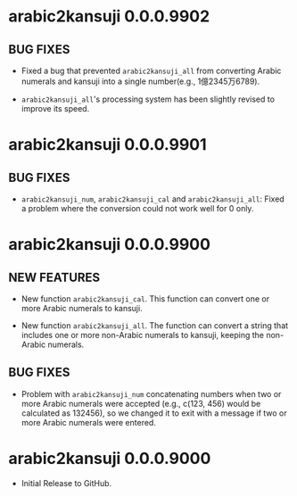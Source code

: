 # arabic2kansuji 0.0.0.9902

## BUG FIXES

* Fixed a bug that prevented `arabic2kansuji_all` from converting Arabic numerals and kansuji into a single number(e.g., 1億2345万6789).

* `arabic2kansuji_all`'s processing system has been slightly revised to improve its speed.

# arabic2kansuji 0.0.0.9901

## BUG FIXES

* `arabic2kansuji_num`, `arabic2kansuji_cal` and `arabic2kansuji_all`: Fixed a problem where the conversion could not work well for 0 only.

# arabic2kansuji 0.0.0.9900

## NEW FEATURES

* New function `arabic2kansuji_cal`. This function can convert one or more Arabic numerals to kansuji.

* New function `arabic2kansuji_all`. The function can  convert a string that includes one or more non-Arabic numerals to kansuji, keeping the non-Arabic numerals.

## BUG FIXES

* Problem with `arabic2kansuji_num` concatenating numbers when two or more Arabic numerals were accepted (e.g., c(123, 456) would be calculated as 132456), so we changed it to exit with a message if two or more Arabic numerals were entered.

# arabic2kansuji 0.0.0.9000

* Initial Release to GitHub.
